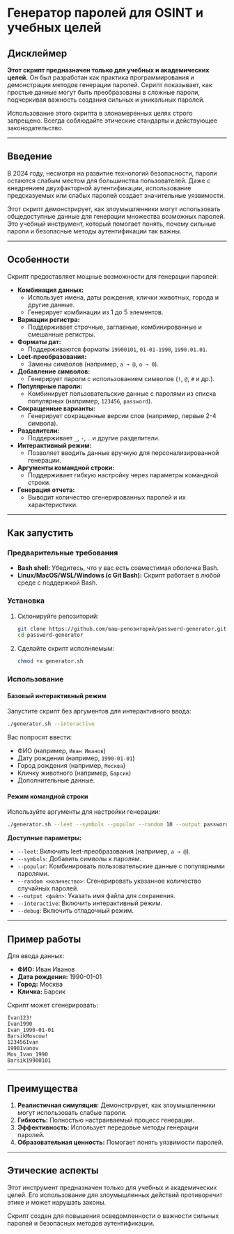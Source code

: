 # Генератор паролей для OSINT и учебных целей

## Дисклеймер
**Этот скрипт предназначен только для учебных и академических целей.** Он был разработан как практика программирования и демонстрация методов генерации паролей. 
Скрипт показывает, как простые данные могут быть преобразованы в сложные пароли, подчеркивая важность создания сильных и уникальных паролей.

Использование этого скрипта в злонамеренных целях строго запрещено. Всегда соблюдайте этические стандарты и действующее законодательство.

---

## Введение
В 2024 году, несмотря на развитие технологий безопасности, пароли остаются слабым местом для большинства пользователей. Даже с внедрением двухфакторной аутентификации, использование предсказуемых или слабых паролей создает значительные уязвимости.

Этот скрипт демонстрирует, как злоумышленники могут использовать общедоступные данные для генерации множества возможных паролей. Это учебный инструмент, который помогает понять, почему сильные пароли и безопасные методы аутентификации так важны.

---

## Особенности
Скрипт предоставляет мощные возможности для генерации паролей:
- **Комбинация данных:**
  - Использует имена, даты рождения, клички животных, города и другие данные.
  - Генерирует комбинации из 1 до 5 элементов.
- **Вариации регистра:**
  - Поддерживает строчные, заглавные, комбинированные и смешанные регистры.
- **Форматы дат:**
  - Поддерживаются форматы `19900101`, `01-01-1990`, `1990.01.01`.
- **Leet-преобразования:**
  - Замены символов (например, `a → @`, `o → 0`).
- **Добавление символов:**
  - Генерирует пароли с использованием символов (`!`, `@`, `#` и др.).
- **Популярные пароли:**
  - Комбинирует пользовательские данные с паролями из списка популярных (например, `123456`, `password`).
- **Сокращенные варианты:**
  - Генерирует сокращенные версии слов (например, первые 2-4 символа).
- **Разделители:**
  - Поддерживает `_`, `-`, `.` и другие разделители.
- **Интерактивный режим:**
  - Позволяет вводить данные вручную для персонализированной генерации.
- **Аргументы командной строки:**
  - Поддерживает гибкую настройку через параметры командной строки.
- **Генерация отчета:**
  - Выводит количество сгенерированных паролей и их характеристики.

---

## Как запустить

### Предварительные требования
- **Bash shell:** Убедитесь, что у вас есть совместимая оболочка Bash.
- **Linux/MacOS/WSL/Windows (с Git Bash):** Скрипт работает в любой среде с поддержкой Bash.

### Установка
1. Склонируйте репозиторий:
   ```bash
   git clone https://github.com/ваш-репозиторий/password-generator.git
   cd password-generator
   ```

2. Сделайте скрипт исполняемым:
   ```bash
   chmod +x generator.sh
   ```

### Использование

#### Базовый интерактивный режим
Запустите скрипт без аргументов для интерактивного ввода:
```bash
./generator.sh --interactive
```
Вас попросят ввести:
- ФИО (например, `Иван Иванов`)
- Дату рождения (например, `1990-01-01`)
- Город рождения (например, `Москва`)
- Кличку животного (например, `Барсик`)
- Дополнительные данные.

#### Режим командной строки
Используйте аргументы для настройки генерации:
```bash
./generator.sh --leet --symbols --popular --random 10 --output passwords.txt
```

**Доступные параметры:**
- `--leet`: Включить leet-преобразования (например, `a → @`).
- `--symbols`: Добавить символы к паролям.
- `--popular`: Комбинировать пользовательские данные с популярными паролями.
- `--random <количество>`: Сгенерировать указанное количество случайных паролей.
- `--output <файл>`: Указать имя файла для сохранения.
- `--interactive`: Включить интерактивный режим.
- `--debug`: Включить отладочный режим.

---

## Пример работы
Для ввода данных:
- **ФИО:** Иван Иванов
- **Дата рождения:** 1990-01-01
- **Город:** Москва
- **Кличка:** Барсик

Скрипт может сгенерировать:
```
Ivan123!
Ivan1990
Ivan_1990-01-01
BarsikMoscow!
123456Ivan
1990Ivanov
Mos_Ivan_1990
Barsik19900101
```

---

## Преимущества
1. **Реалистичная симуляция:** Демонстрирует, как злоумышленники могут использовать слабые пароли.
2. **Гибкость:** Полностью настраиваемый процесс генерации.
3. **Эффективность:** Использует передовые методы генерации паролей.
4. **Образовательная ценность:** Помогает понять уязвимости паролей.

---

## Этические аспекты
Этот инструмент предназначен только для учебных и академических целей. Его использование для злоумышленных действий противоречит этике и может нарушать законы.

Скрипт создан для повышения осведомленности о важности сильных паролей и безопасных методов аутентификации.
